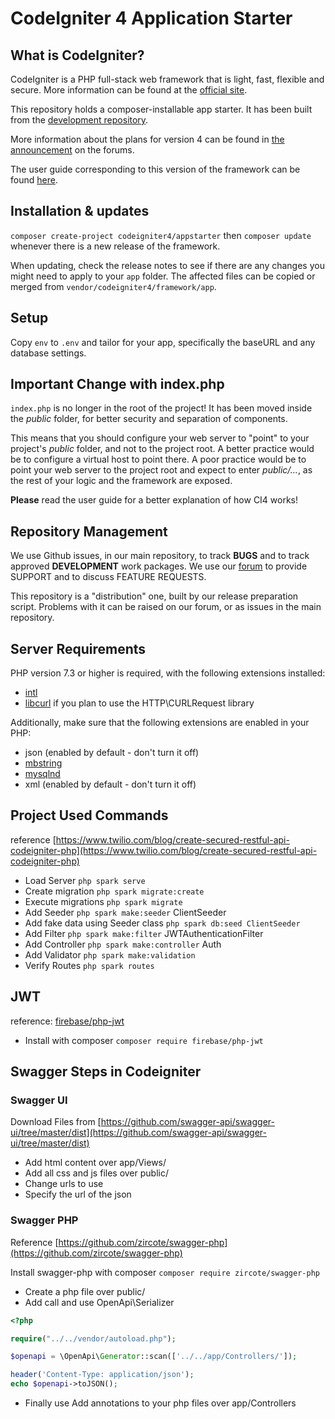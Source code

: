 # CodeIgniter 4 Application Starter

## What is CodeIgniter?

CodeIgniter is a PHP full-stack web framework that is light, fast, flexible and secure.
More information can be found at the [official site](http://codeigniter.com).

This repository holds a composer-installable app starter.
It has been built from the
[development repository](https://github.com/codeigniter4/CodeIgniter4).

More information about the plans for version 4 can be found in [the announcement](http://forum.codeigniter.com/thread-62615.html) on the forums.

The user guide corresponding to this version of the framework can be found
[here](https://codeigniter4.github.io/userguide/).

## Installation & updates

`composer create-project codeigniter4/appstarter` then `composer update` whenever
there is a new release of the framework.

When updating, check the release notes to see if there are any changes you might need to apply
to your `app` folder. The affected files can be copied or merged from
`vendor/codeigniter4/framework/app`.

## Setup

Copy `env` to `.env` and tailor for your app, specifically the baseURL
and any database settings.

## Important Change with index.php

`index.php` is no longer in the root of the project! It has been moved inside the *public* folder,
for better security and separation of components.

This means that you should configure your web server to "point" to your project's *public* folder, and
not to the project root. A better practice would be to configure a virtual host to point there. A poor practice would be to point your web server to the project root and expect to enter *public/...*, as the rest of your logic and the
framework are exposed.

**Please** read the user guide for a better explanation of how CI4 works!

## Repository Management

We use Github issues, in our main repository, to track **BUGS** and to track approved **DEVELOPMENT** work packages.
We use our [forum](http://forum.codeigniter.com) to provide SUPPORT and to discuss
FEATURE REQUESTS.

This repository is a "distribution" one, built by our release preparation script.
Problems with it can be raised on our forum, or as issues in the main repository.

## Server Requirements

PHP version 7.3 or higher is required, with the following extensions installed:

- [intl](http://php.net/manual/en/intl.requirements.php)
- [libcurl](http://php.net/manual/en/curl.requirements.php) if you plan to use the HTTP\CURLRequest library

Additionally, make sure that the following extensions are enabled in your PHP:

- json (enabled by default - don't turn it off)
- [mbstring](http://php.net/manual/en/mbstring.installation.php)
- [mysqlnd](http://php.net/manual/en/mysqlnd.install.php)
- xml (enabled by default - don't turn it off)

## Project Used Commands

reference [https://www.twilio.com/blog/create-secured-restful-api-codeigniter-php](https://www.twilio.com/blog/create-secured-restful-api-codeigniter-php)

- Load Server `php spark serve`
- Create migration `php spark migrate:create`
- Execute migrations `php spark migrate`
- Add Seeder `php spark make:seeder` ClientSeeder
- Add fake data using Seeder class `php spark db:seed ClientSeeder`
- Add Filter `php spark make:filter` JWTAuthenticationFilter
- Add Controller `php spark make:controller` Auth
- Add Validator `php spark make:validation`
- Verify Routes `php spark routes`

## JWT

reference: [firebase/php-jwt](https://github.com/firebase/php-jwt)

- Install with composer `composer require firebase/php-jwt`

## Swagger Steps in Codeigniter

### Swagger UI

Download Files from [https://github.com/swagger-api/swagger-ui/tree/master/dist](https://github.com/swagger-api/swagger-ui/tree/master/dist)

- Add html content over app/Views/
- Add all css and js files over public/
- Change urls to use <?= base_url('assets/swagger-ui.css') ?>
- Specify the url of the json

### Swagger PHP

Reference [https://github.com/zircote/swagger-php](https://github.com/zircote/swagger-php)

Install swagger-php with composer `composer require zircote/swagger-php`

- Create a php file over public/
- Add call and use OpenApi\Serializer

```php
<?php

require("../../vendor/autoload.php");

$openapi = \OpenApi\Generator::scan(['../../app/Controllers/']);

header('Content-Type: application/json');
echo $openapi->toJSON();

```

- Finally use Add annotations to your php files over app/Controllers
